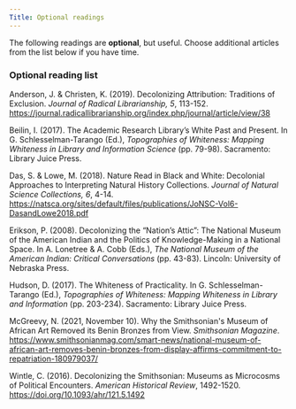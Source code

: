 ```yaml
---
Title: Optional readings
---
```

The following readings are **optional**, but useful. Choose additional articles from the list below if you have time.

### Optional reading list

Anderson, J. & Christen, K. (2019). Decolonizing Attribution: Traditions of Exclusion. *Journal of Radical Librarianship, 5*, 113-152. <https://journal.radicallibrarianship.org/index.php/journal/article/view/38> 

Beilin, I. (2017). The Academic Research Library’s White Past and Present. In G. Schlesselman-Tarango (Ed.), *Topographies of Whiteness: Mapping Whiteness in Library and Information Science* (pp. 79-98). Sacramento: Library Juice Press. 

Das, S. & Lowe, M. (2018). Nature Read in Black and White: Decolonial Approaches to Interpreting Natural History Collections. *Journal of Natural Science Collections, 6*, 4-14. <https://natsca.org/sites/default/files/publications/JoNSC-Vol6-DasandLowe2018.pdf>

Erikson, P. (2008). Decolonizing the “Nation’s Attic”: The National Museum of the American Indian and the Politics of Knowledge-Making in a National Space. In A. Lonetree & A. Cobb (Eds.), *The National Museum of the American Indian: Critical Conversations* (pp. 43-83). Lincoln: University of Nebraska Press. 

Hudson, D. (2017). The Whiteness of Practicality. In G. Schlesselman-Tarango (Ed.), *Topographies of Whiteness: Mapping Whiteness in Library and Information* (pp. 203-234). Sacramento: Library Juice Press. 

McGreevy, N. (2021, November 10). Why the Smithsonian's Museum of African Art Removed its Benin Bronzes from View. *Smithsonian Magazine*. <https://www.smithsonianmag.com/smart-news/national-museum-of-african-art-removes-benin-bronzes-from-display-affirms-commitment-to-repatriation-180979037/> 

Wintle, C. (2016). Decolonizing the Smithsonian: Museums as Microcosms of Political Encounters. *American Historical Review*, 1492-1520. <https://doi.org/10.1093/ahr/121.5.1492> 

